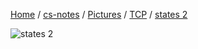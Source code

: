 [Home](https://mengxianbin.github.io) /
[cs-notes](https://mengxianbin.github.io/cs-notes/site) /
[Pictures](https://mengxianbin.github.io/cs-notes/site/Pictures) /
[TCP](https://mengxianbin.github.io/cs-notes/site/Pictures/TCP) /
[states 2](https://mengxianbin.github.io/cs-notes/site/Pictures/TCP/states%202)

![states 2](https://mengxianbin.github.io/cs-notes/./Pictures/TCP/states%202.png)